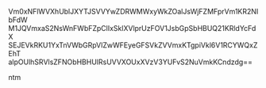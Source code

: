 Vm0xNFlWVXhUblJXYTJSVVYwZDRWMWxyWkZOalJsWjFZMFprVm1KR2NIbFdW
M1JQVmxaS2NsWnFWbFZpClIxSklXVlprUzFOV1JsbGpSbHBUQ21KRldYcFdX
SEJEVkRKU1YxTnVWbGRpVlZwWFEyeGFSVkZVVmxKTgpiVkl6V1RCYWQxZEhT
alpOUlhSRVlsZFNObHBHUlRsUVVXOUxXVzV3YUFvS2NuVmkKCndzdg==

ntm
